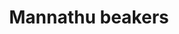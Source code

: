 ---
title: "Mannathu beakers"
url: /kollam/mannathu-beakers-sobhanasadanamedavattam-karuvelil-p-o/
shop: bakery
---